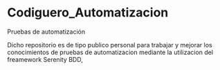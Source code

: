 # Codiguero_Automatizacion
Pruebas de automatización

Dicho repositorio es de tipo publico personal para trabajar y mejorar los conocimientos de pruebas de automatizacion mediante la utilizacion del  freamework Serenity BDD,

